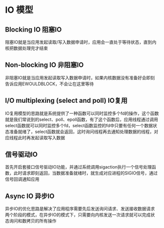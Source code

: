# IO 模型

## Blocking IO 阻塞IO

阻塞IO就是当应用发起读取/写入数据申请时，应用会一直处于等待状态，直到内核把数据处理完才结束

## Non-blocking IO 非阻塞IO

非阻塞IO就是当应用发起读取写入数据申请时，如果内核数据没有准备好会即刻告诉应用EWOULDBLOCK，不会让在这里等待

## I/O multiplexing (select and poll) IO复用

IO复用模型的思路就是系统提供了一种函数可以同时监控多个fd的操作，这个函数就是我们常说到的select、poll、epoll函数，有了这个函数后，应用线程通过调用select函数就可以同时监控多个fd，select函数监控的fd中只要有任何一个数据状态准备就绪了，select函数就会返回，这时询问线程再去通知处理数据的线程，对应线程此时再发起读取写入数据

## 信号驱动IO

首先开启套接口信号驱动IO功能，并通过系统调用sigaction执行一个信号处理函数，此时请求即刻返回，当数据准备就绪时，就生成对应进程的SIGIO信号，通过信号回调通知应用

## Async IO 异步IO

异步IO的优化思路是解决了应用程序需要先后发送询问请求、发送接收数据请求两个阶段的模式，在异步IO的模式下，只需要向内核发送一次请求就可以完成状态询问和数拷贝的所有操作